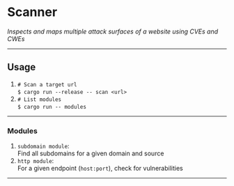 #  Scanner 
*Inspects and maps multiple attack surfaces of a website using CVEs and CWEs*
***

## Usage

1. `# Scan a target url`<br>
   `$ cargo run --release -- scan <url>` 
2. `# List modules` <br>
   `$ cargo run -- modules`
   
***
### Modules
1. `subdomain module`: <br>
   Find all subdomains for a given domain and source
2. `http module`: <br>
For a given endpoint (`host:port`), check for vulnerabilities
***

